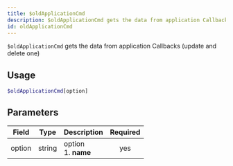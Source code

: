 ```yaml
---
title: $oldApplicationCmd 
description: $oldApplicationCmd gets the data from application Callbacks (update and delete one)
id: oldApplicationCmd
---
```


`$oldApplicationCmd` gets the data from application Callbacks (update and delete one)

## Usage

```php
$oldApplicationCmd[option]
```

## Parameters 


| Field  | Type   | Description               | Required |
| ------ | ------ | ------------------------- |:--------:|
| option | string | option <br /> 1. **name** |    yes   |
